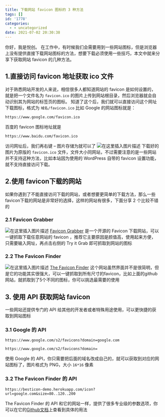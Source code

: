 ```yaml
---
title: 下载网站 favicon 图标的 3 种方法
tags: []
id: '1778'
categories:
  - - uncategorized
date: 2021-07-02 20:30:38
---
```


你好，我是悦创。 在工作中，有时候我们会需要用到一些网站图标，但是浏览器上没有提供直接下载网站图标的方法，想要下载必须使用一些技巧，本文中就来分享下获取网站 favicon 的几种方法。

## 1.直接访问 favicon 地址获取 ico 文件

对于熟悉网站开发的人来说，相信很多人都知道网站的 favicon 是如何设置的，就是把一个文件名为 `favicon.ico` 的图片上传到网站根目录，然后浏览器就会自动识别其为网站的标签页的图标。 知道了这个后，我们就可以直接访问这个网址下载图标，格式为 `域名/favicon.ico` 比如 Google 的网站图标就是：

```code
https://www.google.com/favicon.ico
```

百度的 favicon 图标地址就是

```code
https://www.baidu.com/favicon.ico
```

访问网址后，我们再右键 – 图片存储为就可以了 ![在这里插入图片描述](https://img-blog.csdnimg.cn/20210702202405623.png?x-oss-process=image/watermark,type_ZmFuZ3poZW5naGVpdGk,shadow_10,text_aHR0cHM6Ly9ibG9nLmNzZG4ubmV0L3FxXzMzMjU0NzY2,size_16,color_FFFFFF,t_70) 下载好的图片为原版的 `favicon.ico` 文件，文件大小同网站，不过需要注意的是一些网站并不支持这种方法，比如本站因为使用的 WordPress 自带的 favicon 设置功能，就不支持直接访问下载。

## 2.使用 favicon下载的网站

如果你遇到了不能直接访问下载的网站，或者想要更简单的下载方法，那么一些 favicon下载的网站是非常好的选择，这样的网站有很多，下面分享 2 个比较不错的

### 2.1 Favicon Grabber

![在这里插入图片描述](https://img-blog.csdnimg.cn/20210702202517962.png?x-oss-process=image/watermark,type_ZmFuZ3poZW5naGVpdGk,shadow_10,text_aHR0cHM6Ly9ibG9nLmNzZG4ubmV0L3FxXzMzMjU0NzY2,size_16,color_FFFFFF,t_70) [Favicon Grabber](https://favicongrabber.com/) 是一个开源的 Favicon 下载网站，可以一键抓取下载任意网站的 favicon ，推荐它主要原因是颜值高，使用起来方便，只需要输入网址，再点击右侧的 Try it Grab 即可抓取到网站的图标

### 2.2 The Favicon Finder

![在这里插入图片描述](https://img-blog.csdnimg.cn/2021070220262314.png?x-oss-process=image/watermark,type_ZmFuZ3poZW5naGVpdGk,shadow_10,text_aHR0cHM6Ly9ibG9nLmNzZG4ubmV0L3FxXzMzMjU0NzY2,size_16,color_FFFFFF,t_70) [The Favicon Finder](https://besticon-demo.herokuapp.com/) 这个网站虽然界面并不是很简明，但是它的功能其实很强大，可以一键抓取到所有尺寸的favicon，比如上面的github网站，就抓取到了5个不同的图标，你可以挑选最需要的使用

## 3\. 使用 API 获取网站 favicon

一些网站还提供专门的 API 给其他的开发者或者特殊用途使用，可以更快捷的获取到网站图标

### 3.1 Google 的 API

```
https://www.google.com/s2/favicons?domain=google.com
```

```code
https://www.google.com/s2/favicons?domain=
```

使用 Google 的 API，你只需要把后面的域名改成自己的，就可以获取到对应的网站图标了，图片格式为 PNG，大小 `16*16` 像素

### 3.2 The Favicon Finder 的 API

```
https://besticon-demo.herokuapp.com/icon?url=google.com&size=80..120..200
```

The Favicon Finder 的 API 和它的网站一样，提供了很多专业级的参数选项，你可以在它的[Github文档](https://github.com/mat/besticon/blob/master/Readme.markdown)上查看到具体的用法